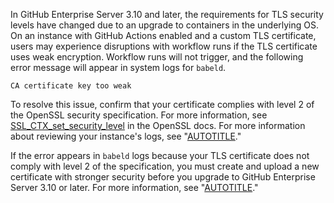 In GitHub Enterprise Server 3.10 and later, the requirements for TLS security levels have changed due to an upgrade to containers in the underlying OS. On an instance with GitHub Actions enabled and a custom TLS certificate, users may experience disruptions with workflow runs if the TLS certificate uses weak encryption. Workflow runs will not trigger, and the following error message will appear in system logs for `babeld`.

```text
CA certificate key too weak
```

To resolve this issue, confirm that your certificate complies
with level 2 of the OpenSSL security specification. For more information, see [SSL_CTX_set_security_level](https://www.openssl.org/docs/man1.1.1/man3/SSL_CTX_set_security_level.html#DEFAULT-CALLBACK-BEHAVIOUR) in the OpenSSL docs. For more information about reviewing your instance's logs, see "[AUTOTITLE](/admin/monitoring-and-managing-your-instance/monitoring-your-instance/about-system-logs#system-logs-in-the-systemd-journal)."

If the error appears in `babeld` logs because your TLS certificate does not comply with level 2 of the specification, you must create and upload a new certificate with stronger security before you upgrade to GitHub Enterprise Server 3.10 or later. For more information, see "[AUTOTITLE](/admin/configuration/hardening-security-for-your-enterprise/configuring-tls)."
